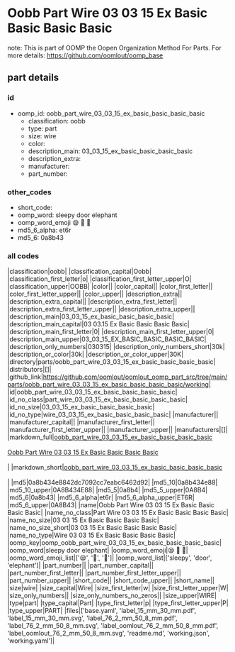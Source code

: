 # Oobb Part Wire 03 03 15 Ex Basic Basic Basic Basic  

note: This is part of OOMP the Oopen Organization Method For Parts. For more details: https://github.com/oomlout/oomp_base

##  part details





### id
* oomp_id: oobb_part_wire_03_03_15_ex_basic_basic_basic_basic
  * classification: oobb
  * type: part
  * size: wire
  * color: 
  * description_main: 03_03_15_ex_basic_basic_basic_basic
  * description_extra: 
  * manufacturer: 
  * part_number: 

### other_codes
* short_code: 
* oomp_word: sleepy door elephant
* oomp_word_emoji :sleepy: :door: :elephant:
* md5_6_alpha: et6r
* md5_6: 0a8b43

### all codes 
|classification|oobb|
|classification_capital|Oobb|
|classification_first_letter|o|
|classification_first_letter_upper|O|
|classification_upper|OOBB|
|color||
|color_capital||
|color_first_letter||
|color_first_letter_upper||
|color_upper||
|description_extra||
|description_extra_capital||
|description_extra_first_letter||
|description_extra_first_letter_upper||
|description_extra_upper||
|description_main|03_03_15_ex_basic_basic_basic_basic|
|description_main_capital|03 03.15 Ex Basic Basic Basic Basic|
|description_main_first_letter|0|
|description_main_first_letter_upper|0|
|description_main_upper|03_03_15_EX_BASIC_BASIC_BASIC_BASIC|
|description_only_numbers|030315|
|description_only_numbers_short|30k|
|description_or_color|30k|
|description_or_color_upper|30K|
|directory|parts/oobb_part_wire_03_03_15_ex_basic_basic_basic_basic|
|distributors|[]|
|github_link|https://github.com/oomlout/oomlout_oomp_part_src/tree/main/parts/oobb_part_wire_03_03_15_ex_basic_basic_basic_basic/working|
|id|oobb_part_wire_03_03_15_ex_basic_basic_basic_basic|
|id_no_class|part_wire_03_03_15_ex_basic_basic_basic_basic|
|id_no_size|03_03_15_ex_basic_basic_basic_basic|
|id_no_type|wire_03_03_15_ex_basic_basic_basic_basic|
|manufacturer||
|manufacturer_capital||
|manufacturer_first_letter||
|manufacturer_first_letter_upper||
|manufacturer_upper||
|manufacturers|[]|
|markdown_full|[oobb_part_wire_03_03_15_ex_basic_basic_basic_basic](https://github.com/oomlout/oomlout_oomp_part_src/tree/main/parts/oobb_part_wire_03_03_15_ex_basic_basic_basic_basic/working)<br>[](https://github.com/oomlout/oomlout_oomp_part_src/tree/main/parts/oobb_part_wire_03_03_15_ex_basic_basic_basic_basic/working)<br>[Oobb Part Wire 03 03 15 Ex Basic Basic Basic Basic](https://github.com/oomlout/oomlout_oomp_part_src/tree/main/parts/oobb_part_wire_03_03_15_ex_basic_basic_basic_basic/working)<br><br>|
|markdown_short|[oobb_part_wire_03_03_15_ex_basic_basic_basic_basic](https://github.com/oomlout/oomlout_oomp_part_src/tree/main/parts/oobb_part_wire_03_03_15_ex_basic_basic_basic_basic/working)<br><br>|
|md5|0a8b434e8842dc7092cc7eabc6462d92|
|md5_10|0a8b434e88|
|md5_10_upper|0A8B434E88|
|md5_5|0a8b4|
|md5_5_upper|0A8B4|
|md5_6|0a8b43|
|md5_6_alpha|et6r|
|md5_6_alpha_upper|ET6R|
|md5_6_upper|0A8B43|
|name|Oobb Part Wire 03 03 15 Ex Basic Basic Basic Basic|
|name_no_class|Part Wire 03 03 15 Ex Basic Basic Basic Basic|
|name_no_size|03 03 15 Ex Basic Basic Basic Basic|
|name_no_size_short|03 03 15 Ex Basic Basic Basic Basic|
|name_no_type|Wire 03 03 15 Ex Basic Basic Basic Basic|
|oomp_key|oomp_oobb_part_wire_03_03_15_ex_basic_basic_basic_basic|
|oomp_word|sleepy door elephant|
|oomp_word_emoji|:sleepy: :door: :elephant:|
|oomp_word_emoji_list|[':sleepy:', ':door:', ':elephant:']|
|oomp_word_list|['sleepy', 'door', 'elephant']|
|part_number||
|part_number_capital||
|part_number_first_letter||
|part_number_first_letter_upper||
|part_number_upper||
|short_code||
|short_code_upper||
|short_name||
|size|wire|
|size_capital|Wire|
|size_first_letter|w|
|size_first_letter_upper|W|
|size_only_numbers||
|size_only_numbers_no_zeros||
|size_upper|WIRE|
|type|part|
|type_capital|Part|
|type_first_letter|p|
|type_first_letter_upper|P|
|type_upper|PART|
|files|['base.yaml', 'label_15_mm_30_mm.pdf', 'label_15_mm_30_mm.svg', 'label_76_2_mm_50_8_mm.pdf', 'label_76_2_mm_50_8_mm.svg', 'label_oomlout_76_2_mm_50_8_mm.pdf', 'label_oomlout_76_2_mm_50_8_mm.svg', 'readme.md', 'working.json', 'working.yaml']|
